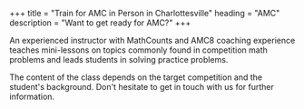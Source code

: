 +++
title = "Train for AMC in Person in Charlottesville"
heading = "AMC"
description = "Want to get ready for AMC?"
+++

An experienced instructor with MathCounts and AMC8 coaching experience teaches mini-lessons on topics commonly found in competition math problems and leads students in solving practice problems.

The content of the class depends on the target competition and the student's background. Don't hesitate to get in touch with us for further information. 
